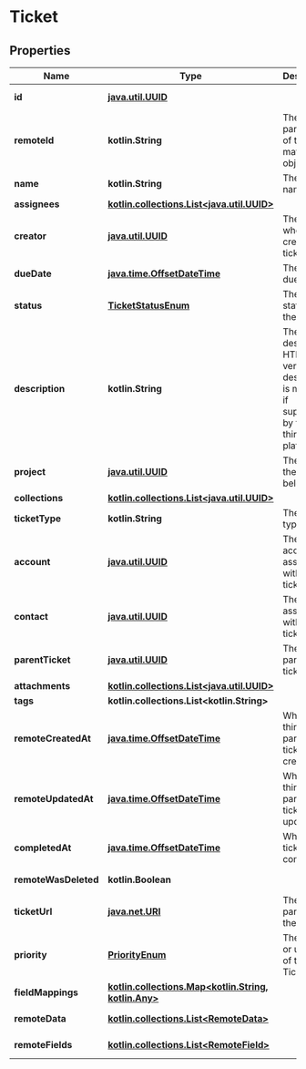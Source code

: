 
# Ticket

## Properties
Name | Type | Description | Notes
------------ | ------------- | ------------- | -------------
**id** | [**java.util.UUID**](java.util.UUID.md) |  |  [optional] [readonly]
**remoteId** | **kotlin.String** | The third-party API ID of the matching object. |  [optional]
**name** | **kotlin.String** | The ticket&#39;s name. |  [optional]
**assignees** | [**kotlin.collections.List&lt;java.util.UUID&gt;**](java.util.UUID.md) |  |  [optional]
**creator** | [**java.util.UUID**](java.util.UUID.md) | The user who created this ticket. |  [optional]
**dueDate** | [**java.time.OffsetDateTime**](java.time.OffsetDateTime.md) | The ticket&#39;s due date. |  [optional]
**status** | [**TicketStatusEnum**](TicketStatusEnum.md) | The current status of the ticket. |  [optional]
**description** | **kotlin.String** | The ticket’s description. HTML version of description is mapped if supported by the third-party platform. |  [optional]
**project** | [**java.util.UUID**](java.util.UUID.md) | The project the ticket belongs to. |  [optional]
**collections** | [**kotlin.collections.List&lt;java.util.UUID&gt;**](java.util.UUID.md) |  |  [optional]
**ticketType** | **kotlin.String** | The ticket&#39;s type. |  [optional]
**account** | [**java.util.UUID**](java.util.UUID.md) | The account associated with the ticket. |  [optional]
**contact** | [**java.util.UUID**](java.util.UUID.md) | The contact associated with the ticket. |  [optional]
**parentTicket** | [**java.util.UUID**](java.util.UUID.md) | The ticket&#39;s parent ticket. |  [optional]
**attachments** | [**kotlin.collections.List&lt;java.util.UUID&gt;**](java.util.UUID.md) |  |  [optional]
**tags** | **kotlin.collections.List&lt;kotlin.String&gt;** |  |  [optional]
**remoteCreatedAt** | [**java.time.OffsetDateTime**](java.time.OffsetDateTime.md) | When the third party&#39;s ticket was created. |  [optional]
**remoteUpdatedAt** | [**java.time.OffsetDateTime**](java.time.OffsetDateTime.md) | When the third party&#39;s ticket was updated. |  [optional]
**completedAt** | [**java.time.OffsetDateTime**](java.time.OffsetDateTime.md) | When the ticket was completed. |  [optional]
**remoteWasDeleted** | **kotlin.Boolean** |  |  [optional] [readonly]
**ticketUrl** | [**java.net.URI**](java.net.URI.md) | The 3rd party url of the Ticket. |  [optional]
**priority** | [**PriorityEnum**](PriorityEnum.md) | The priority or urgency of the Ticket. |  [optional]
**fieldMappings** | [**kotlin.collections.Map&lt;kotlin.String, kotlin.Any&gt;**](kotlin.Any.md) |  |  [optional] [readonly]
**remoteData** | [**kotlin.collections.List&lt;RemoteData&gt;**](RemoteData.md) |  |  [optional] [readonly]
**remoteFields** | [**kotlin.collections.List&lt;RemoteField&gt;**](RemoteField.md) |  |  [optional] [readonly]



